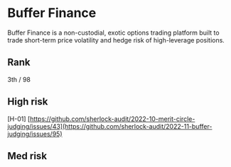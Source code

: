 # Buffer Finance
Buffer Finance is a non-custodial, exotic options trading platform built to trade short-term price volatility and hedge risk of high-leverage positions.

## Rank
3th / 98

## High risk
[H-01] [https://github.com/sherlock-audit/2022-10-merit-circle-judging/issues/43](https://github.com/sherlock-audit/2022-11-buffer-judging/issues/95)

## Med risk

